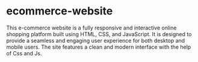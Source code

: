 # ecommerce-website
 This e-commerce website is a fully responsive and interactive online shopping platform built using HTML, CSS, and JavaScript. It is designed to provide a seamless and engaging user experience for both desktop and mobile users. The site features a clean and modern interface with the help of Css and Js.
